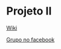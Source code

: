 # Projeto II

[Wiki](https://github.com/GuilhermeLaurente/projeto2/wiki)

[Grupo no facebook](https://www.facebook.com/groups/245817229274491/)
